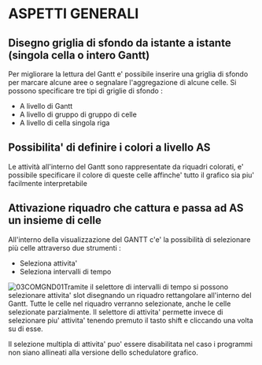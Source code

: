 # ASPETTI GENERALI

## Disegno griglia di sfondo da istante a istante (singola cella o intero Gantt)
Per migliorare la lettura del Gantt e' possibile inserire una griglia di sfondo per marcare alcune aree
o segnalare l'aggregazione di alcune celle.
Si possono specificare tre tipi di griglie di sfondo : 

- A livello di Gantt
- A livello di gruppo di gruppo di celle
- A livello di cella singola riga


## Possibilita' di definire i colori a livello AS
Le attività all'interno del Gantt sono rappresentate da riquadri colorati, e' possibile specificare il colore
di queste celle affinche' tutto il grafico sia piu' facilmente interpretabile

## Attivazione riquadro che cattura e passa ad AS un insieme di celle
All'interno della visualizzazione del GANTT c'e' la possibilità di selezionare più celle attraverso due
strumenti : 

- Seleziona attivita'
- Seleziona intervalli di tempo

![03COMGND01](http://localhost:3000/immagini/LOCGND_01/03COMGND01.png)Tramite il selettore di intervalli di tempo si possono selezionare attivita' slot disegnando un riquadro
rettangolare all'interno del Gantt. Tutte le celle nel riquadro verranno selezionate, anche le celle
selezionate parzialmente. Il selettore di attivita' permette invece di selezionare piu' attivita' tenendo
premuto il tasto shift e cliccando una volta su di esse.

Il selezione multipla di attivita' puo' essere disabilitata nel caso i programmi non siano allineati alla
versione dello schedulatore grafico.

